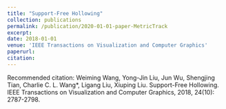 ```yaml
---
title: "Support-Free Hollowing"
collection: publications
permalink: /publication/2020-01-01-paper-MetricTrack
excerpt: 
date: 2018-01-01
venue: 'IEEE Transactions on Visualization and Computer Graphics'
paperurl: 
citation: 
---
```



Recommended citation: Weiming Wang, Yong-Jin Liu, Jun Wu, Shengjing Tian, Charlie C. L. Wang*, Ligang Liu, Xiuping Liu. Support-Free Hollowing. IEEE Transactions on Visualization and Computer Graphics, 2018, 24(10): 2787-2798.
